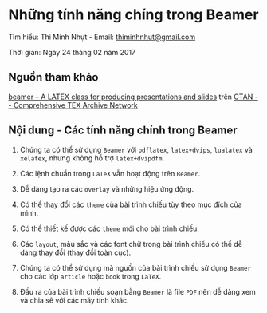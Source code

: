 # Những tính năng chíng trong Beamer

Tìm hiểu: Thi Minh Nhựt - Email: thiminhnhut@gmail.com

Thời gian: Ngày 24 tháng 02 năm 2017

## Nguồn tham khảo

[beamer – A LATEX class for producing presentations and slides](https://www.ctan.org/pkg/beamer) trên [CTAN -- Comprehensive TEX Archive Network](https://www.ctan.org/)

## Nội dung - Các tính năng chính trong Beamer

1. Chúng ta có thể sử dụng `Beamer` với `pdflatex`, `latex+dvips`, `lualatex` và `xelatex`,
nhưng không hỗ trợ `latex+dvipdfm`.

2. Các lệnh chuẩn trong `LaTeX` vẫn hoạt động trên `Beamer`.

3. Dễ dàng tạo ra các `overlay` và những hiệu ứng động.

4. Có thể thay đổi các `theme` của bài trình chiếu tùy theo mục đích của mình.

5. Có thể thiết kế được các `theme` mới cho bài trình chiếu.

6. Các `layout`, màu sắc và các font chữ trong bài trình chiếu có thể dễ dàng thay đổi
(thay đổi toàn cục).

7. Chúng ta có thể sử dụng mã nguồn của bài trình chiếu sử dụng `Beamer` cho các lớp `article`
hoặc `book` trong `LaTeX`.

8. Đầu ra của bài trình chiếu soạn bằng `Beamer` là file `PDF` nên dễ dàng xem và chia sẽ
với các máy tính khác.
